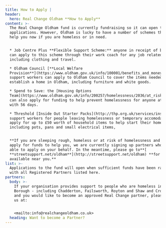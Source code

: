 ```yaml
---
title: How to Apply |
header:
  hero: Real Change Oldham **How to Apply**
content: >-
  The Real Change Oldham fund is currently fundraising so it can open to
  applications. However, Oldham is lucky to have a number of schemes that can
  help you now if you are homeless or in need.


  * Job Centre Plus **Flexible Support Scheme:** anyone in receipt of benefits
  can apply to this scheme through their work coach for any job related costs,
  including clothing and travel.

  * Oldham Council [**Local Welfare
  Provision**](https://www.oldham.gov.uk/info/100001/benefits_and_money/1837/emergency_support_-_local_welfare_provision):
  support workers can apply to Oldham Council to cover the items needed to
  establish a home in Oldham, including furniture and white goods. 

  * Spend to Save: the [Housing Options
  Team](https://www.oldham.gov.uk/info/200257/homelessness/2036/at_risk_of_becoming_homeless/12)
  can also apply for funding to help prevent homelessness for anyone at risk
  with 56 days.

  * Threshold [Inside Out Starter Packs](http://thp.org.uk/services/inside-out):
  support workers for people leaving homelessness or temporary accomodation can
  apply for up to £50 worth of household items to help start their home,
  including pots, pans and small electrical items, 


  **If you are sleeping rough, homeless or at risk of homelessness and want to
  apply for funds to help you, we are currently signing up partners who will be
  able to apply on your behalf. In the meantime, please go to**[
  **streetsupport.net/oldham**](http://streetsupport.net/oldham) **for support
  available near you.**
list: >-
  Applications to the fund will open when sufficient funds have been raised,
  with all Registered Partners listed here.
partners:
  body: >-
    If your organisation provides support to people who are homeless in Oldham
    Borough - including Chadderton, Failsworth, Royton and Shaw and Crompton -
    and you would like to become an approved Real Change partner, please contact
    us at:


    <mailto:info@realchangeoldham.co.uk>
  heading: Want to become a Partner?
---
```


